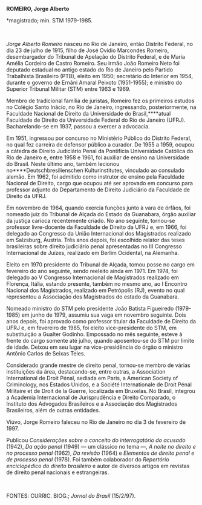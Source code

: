 **ROMEIRO, Jorge Alberto**

\*magistrado; min. STM 1979-1985.

 

*Jorge Alberto Romeiro* nasceu no Rio de Janeiro, então Distrito
Federal, no dia 23 de julho de 1915, filho de José Ovídio Marcondes
Romeiro, desembargador do Tribunal de Apelação do Distrito Federal, e de
Maria Amélia Cordeiro de Castro Romeiro. Seu irmão João Romeiro Neto foi
deputado estadual no antigo estado do Rio de Janeiro pelo Partido
Trabalhista Brasileiro (PTB), eleito em 1950; secretário do Interior em
1954, durante o governo de Ernâni Amaral Peixoto (1951-1955); e ministro
do Superior Tribunal Militar (STM) entre 1963 e 1969.

Membro de tradicional família de juristas, Romeiro fez os primeiros
estudos no Colégio Santo Inácio, no Rio de Janeiro, ingressando,
posteriormente, na Faculdade Nacional de Direito da Universidade do
Brasil,****atual Faculdade de Direito da Universidade Federal do Rio de
Janeiro (UFRJ). Bacharelando-se em 1937, passou a exercer a advocacia.

Em 1951, ingressou por concurso no Ministério Público do Distrito
Federal, no qual fez carreira de defensor público a curador. De 1955 a
1959, ocupou a cátedra de Direito Judiciário Penal da Pontifícia
Universidade Católica do Rio de Janeiro e, entre 1958 e 1961, foi
auxiliar de ensino na Universidade do Brasil. Neste último ano, também
lecionou no****Deutschbresilienschen Kulturinstitutes, vinculado ao
consulado alemão. Em 1962, foi admitido como instrutor de ensino pela
Faculdade Nacional de Direito, cargo que ocupou até ser aprovado em
concurso para professor adjunto do Departamento de Direito Judiciário da
Faculdade de Direito da UFRJ.

Em novembro de 1964, quando exercia funções junto à vara de órfãos, foi
nomeado juiz do Tribunal de Alçada do Estado da Guanabara, órgão
auxiliar da justiça carioca recentemente criado. No ano seguinte,
tornou-se professor livre-docente da Faculdade de Direito da UFRJ e, em
1966, foi delegado ao Congresso da União Internacional dos Magistrados
realizado em Salzsburg, Áustria. Três anos depois, foi escolhido relator
das teses brasileiras sobre direito judiciário penal apresentadas no III
Congresso Internacional de Juízes, realizado em Berlim Ocidental, na
Alemanha.

Eleito em 1970 presidente do Tribunal de Alçada, tomou posse no cargo em
fevereiro do ano seguinte, sendo reeleito ainda em 1971. Em 1974, foi
delegado ao V Congresso Internacional de Magistrados realizado em
Florença, Itália, estando presente, também no mesmo ano, ao I Encontro
Nacional dos Magistrados, realizado em Petrópolis (RJ), evento no qual
representou a Associação dos Magistrados do estado da Guanabara.

Nomeado ministro do STM pelo presidente João Batista Figueiredo
(1979-1985) em junho de 1979, assumiu sua vaga em novembro seguinte.
Dois anos depois, foi aprovado como professor titular da Faculdade de
Direito da UFRJ e, em fevereiro de 1985, foi eleito vice-presidente do
STM, em substituição a Gualter Godinho. Empossado no mês seguinte,
esteve à frente do cargo somente até julho, quando aposentou-se do STM
por limite de idade. Deixou em seu lugar na vice-presidência do órgão o
ministro Antônio Carlos de Seixas Teles.

Considerado grande mestre de direito penal, tornou-se membro de várias
instituições da área, destacando-se, entre outras, a Association
International de Droit Pénal, sediada em Paris, a American Society of
Criminology, nos Estados Unidos, e a Société Internationale de Droit
Pénal Militaire et de Droit de la Guerre, localizada em Bruxelas. No
Brasil, integrou a Academia Internacional de Jurisprudência e Direito
Comparado, o Instituto dos Advogados Brasileiros e a Associação dos
Magistrados Brasileiros, além de outras entidades.

Viúvo, Jorge Romeiro faleceu no Rio de Janeiro no dia 3 de fevereiro de
1997.

Publicou *Considerações sobre o conceito do interrogatório do acusado*
(1942), *Da ação penal* (1949) — um clássico no tema —, *A noite no
direito e no processo penal* (1962), *Da revisão* (1964) e *Elementos de
direito penal e de processo penal* (1978). Foi também colaborador do
*Repertório enciclopédico do direito brasileiro* e autor de diversos
artigos em revistas de direito penal nacionais e estrangeiras.

 

FONTES: CURRIC. BIOG.; *Jornal do Brasil* (15/2/97).

 

